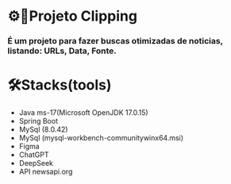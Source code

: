 # ⚙️📰Projeto Clipping

### É um projeto para fazer buscas otimizadas de noticias, listando: URLs, Data, Fonte.


# 🛠️Stacks(tools)
* Java ms-17(Microsoft OpenJDK 17.0.15)
* Spring Boot
* MySql (8.0.42)
* MySql (mysql-workbench-communitywinx64.msi)
* Figma
* ChatGPT
* DeepSeek
* API newsapi.org
